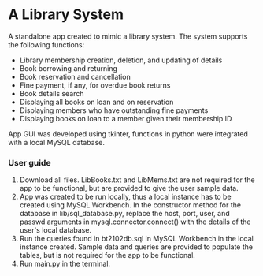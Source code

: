 # A Library System

<p> A standalone app created to mimic a library system. The system supports the following functions: </p>
<ul>
  <li> Library membership creation, deletion, and updating of details </li>
  <li> Book borrowing and returning </li>
  <li> Book reservation and cancellation </li>
  <li> Fine payment, if any, for overdue book returns </li>
  <li> Book details search </li>
  <li> Displaying all books on loan and on reservation </li>
  <li> Displaying members who have outstanding fine payments </li>
  <li> Displaying books on loan to a member given their membership ID </li>
</ul>

<p> App GUI was developed using tkinter, functions in python were integrated with a local MySQL database. </p>

### User guide
<ol>
  <li> Download all files. LibBooks.txt and LibMems.txt are not required for the app to be functional, but are provided to give the user sample data. </li>
  <li> App was created to be run locally, thus a local instance has to be created using MySQL Workbench. In the constructor method for the database in lib/sql_database.py, replace the host, port, user, and passwd arguments in mysql.connector.connect() with the details of the user's local database. </li>
  <li> Run the queries found in bt2102db.sql in MySQL Workbench in the local instance created. Sample data and queries are provided to populate the tables, but is not required for the app to be functional. </li>
  <li> Run main.py in the terminal. </li>
</ol>
